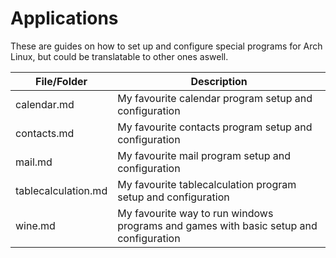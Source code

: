 # Applications

These are guides on how to set up and configure special programs for Arch Linux, but could be translatable to other ones aswell.

| File/Folder         | Description                                                                           |
| ------------------- | ------------------------------------------------------------------------------------- |
| calendar.md         | My favourite calendar program setup and configuration                                 |
| contacts.md         | My favourite contacts program setup and configuration                                 |
| mail.md	          | My favourite mail program setup and configuration                                     |
| tablecalculation.md | My favourite tablecalculation program setup and configuration                         |
| wine.md             | My favourite way to run windows programs and games with basic setup and configuration |
